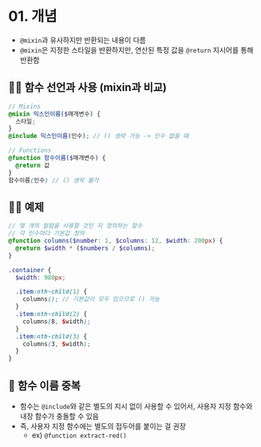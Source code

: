 # 01. 개념

- `@mixin`과 유사하지만 반환되는 내용이 다름
- `@mixin`은 지정한 스타일을 반환하지만, 연산된 특정 값을 `@return` 지시어를 통해 반환함

## 👩‍💻 함수 선언과 사용 (mixin과 비교)

```scss
// Mixins
@mixin 믹스인이름($매개변수) {
  스타일;
}
@include 믹스인이름(인수); // () 생략 가능 -> 인수 없을 때

// Functions
@function 함수이름($매개변수) {
  @return 값
}
함수이름(인수) // () 생락 불가
```

## 👩‍💻 예제

```scss
// 몇 개의 컬럼을 사용할 것인 지 정의하는 함수
// 각 인수마다 기본값 정의
@function columns($number: 1, $columns: 12, $width: 200px) {
  @return $width * ($numbers / $columns);
}

.container {
  $width: 980px;

  .item:nth-child(1) {
    columns(); // 기본값이 모두 있으므로 () 가능
  }
  .item:nth-child(2) {
    columns(8, $width);
  }
  .item:nth-child(3) {
    columns(3, $width);
  }
}
```

## 📝 함수 이름 중복

- 함수는 `@include`와 같은 별도의 지시 없이 사용할 수 있어서, 사용자 지정 함수와 내장 함수가 충돌할 수 있음
- 즉, 사용자 지정 함수에는 별도의 접두어를 붙이는 걸 권장
  - ex) `@function extract-red()`
